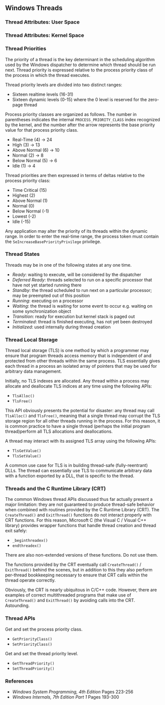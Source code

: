 ## Windows Threads

### Thread Attributes: User Space

### Thread Attributes: Kernel Space

### Thread Priorities

The priority of a thread is the key determinant in the scheduling algorithm used by the Windows dispatcher to determine which thread should be run next. Thread priority is expressed relative to the process priority class of the process in which the thread executes. 

Thread priority levels are divided into two distinct ranges:

- Sixteen realtime levels (16-31)
- Sixteen dynamic levels (0-15) where the 0 level is reserved for the zero-page thread

Process priority classes are organized as follows. The number in parentheses indicates the internal `PROCESS_PRIORITY_CLASS` index recognized by the kernel, and the number after the arrow represents the base priority value for that process priority class.

- Real-Time (4) -> 24
- High (3) -> 13
- Above Normal (6) -> 10
- Normal (2) -> 8
- Below Normal (5) -> 6
- Idle (1) -> 4

Thread priorities are then expressed in terms of deltas relative to the process priority class:

- Time Critical (15)
- Highest (2)
- Above Normal (1)
- Normal (0)
- Below Normal (-1)
- Lowest (-2)
- Idle (-15)

Any application may alter the priority of its threads within the dynamic range. In order to enter the real-time range, the process token must contain the `SeIncreaseBasePriorityPrivilege` privilege.

### Thread States

Threads may be in one of the following states at any one time.

- _Ready_: waiting to execute, will be considered by the dispatcher 
- _Deferred Ready_: threads selected to run on a specific processor that have not yet started running there
- _Standby_: the thread scheduled to run next on a particular processor; may be preempted out of this position
- _Running_: executing on a processor
- _Waiting_: the thread is waiting for some event to occur e.g. waiting on some synchronization object
- _Transition_: ready for execution but kernel stack is paged out
- _Terminated_: thread is finished executing, has not yet been destroyed
- _Initialized_: used internally during thread creation

### Thread Local Storage

Thread local storage (TLS) is one method by which a programmer may ensure that program threads access memory that is independent of and protected from other threads within the same process. TLS essentially gives each thread in a process an isolated array of pointers that may be used for arbitrary data management.

Initially, no TLS indexes are allocated. Any thread within a process may allocate and deallocate TLS indices at any time using the following APIs:

- `TlsAlloc()`
- `TlsFree()`

This API obviously presents the potential for disaster: any thread may call `TlsAlloc()` and `TlsFree()`, meaning that a single thread may corrupt the TLS storage region for all other threads running in the process. For this reason, it is common practice to have a single thread (perhaps the initial program thread)perform all TLS allocations and deallocations.

A thread may interact with its assigned TLS array using the following APIs:

- `TlsGetValue()`
- `TlsSetValue()`

A common use case for TLS is in building thread-safe (fully-reentrant) DLLs. The thread can essentially use TLS to communicate arbitrary data with a function exported by a DLL, that is specific to the thread.

### Threads and the C Runtime Library (CRT)

The common Windows thread APIs discussed thus far actually present a major limitation: they are not guaranteed to produce thread-safe behavior when combined with routines provided by the C Runtime Library (CRT). The `CreateThread()` and `ExitThread()` functions do not interact properly with CRT functions. For this reason, Microsoft C (the Visual C / Visual C++ library) provides wrapper functions that handle thread creation and thread exit safely:

- `_beginthreadex()`
- `endthreadex()`

There are also non-extended versions of these functions. Do not use them.

The functions provided by the CRT eventually call `CreateThread()` / `ExitThread()` behind the scenes, but in addition to this they also perform per-thread bookkeeping necessary to ensure that CRT calls within the thread operate correctly.

Obviously, the CRT is nearly ubiquitous in C/C++ code. However, there are examples of correct multithreaded programs that make use of `CreateThread()` and `ExitThread()` by avoiding calls into the CRT. Astounding.

### Thread APIs

Get and set the process priority class.

- `GetPriorityClass()`
- `SetPriorityClass()`

Get and set the thread priority level.

- `GetThreadPriority()`
- `SetThreadPriority()`

### References 

- _Windows System Programming, 4th Edition_ Pages 223-256
- _Windows Internals, 7th Edition Part 1_ Pages 193-300